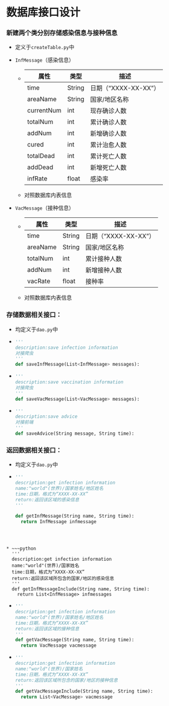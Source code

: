 # 数据库接口设计

### 新建两个类分别存储感染信息与接种信息

* 定义于`createTable.py`中

* `InfMessage`（感染信息）

  * | 属性       | 类型   | 描述                 |
    | ---------- | ------ | -------------------- |
    | time       | String | 日期（“XXXX-XX-XX”） |
    | areaName   | String | 国家/地区名称        |
    | currentNum | int    | 现存确诊人数         |
    | totalNum   | int    | 累计确诊人数         |
    | addNum     | int    | 新增确诊人数         |
    | cured      | int    | 累计治愈人数         |
    | totalDead  | int    | 累计死亡人数         |
    | addDead    | int    | 新增死亡人数         |
    | infRate    | float  | 感染率               |

  * 对照数据库内表信息

* `VacMessage`（接种信息）

  * | 属性     | 类型   | 描述                 |
    | -------- | ------ | -------------------- |
    | time     | String | 日期（“XXXX-XX-XX”） |
    | areaName | String | 国家/地区名称        |
    | totalNum | int    | 累计接种人数         |
    | addNum   | int    | 新增接种人数         |
    | vacRate  | float  | 接种率               |

  * 对照数据库内表信息

### 存储数据相关接口：

* 均定义于`dao.py`中

* ~~~python
  '''
  description:save infection information
  对接爬虫
  '''
  def saveInfMessage(List<InfMessage> messages):
  ~~~

* ~~~python
  '''
  description:save vaccination information
  对接爬虫
  '''
  def saveVacMessage(List<VacMessage> messages):
  ~~~

* ~~~python
  '''
  description:save advice
  对接前端
  '''
  def saveAdvice(String message, String time):
  ~~~

  

### 返回数据相关接口：

* 均定义于`dao.py`中

* ~~~python
  '''
  description:get infection information
  name:"world"(世界)/国家姓名/地区姓名
  time:日期，格式为“XXXX-XX-XX”
  return:返回该区域的感染信息
  '''
  
  def getInfMessage(String name, String time):
  	return InfMessage infmessage
  ~~~
~~~
  

  
* ~~~python
  '''
  description:get infection information
  name:"world"(世界)/国家姓名
  time:日期，格式为“XXXX-XX-XX”
  return:返回该区域所包含的国家/地区的感染信息
  '''
  def getInfMessageInclude(String name, String time):
  	return List<InfMessage> infmessages
~~~

  

* ~~~python
  '''
  description:get infection information
  name:"world"(世界)/国家姓名/地区姓名
  time:日期，格式为“XXXX-XX-XX”
  return:返回该区域的接种信息
  '''
  def getVacMessage(String name, String time):
  	return VacMessage vacmessage
  ~~~

  

* ~~~python
  '''
  description:get infection information
  name:"world"(世界)/国家姓名
  time:日期，格式为“XXXX-XX-XX”
  return:返回该区域所包含的国家/地区的接种信息
  '''
  def getVacMessageInclude(String name, String time):
  	return List<VacMessage> vacmessage
  ~~~
